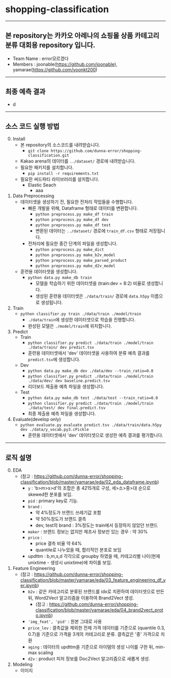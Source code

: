 # shopping-classification
-----
본 repository는 카카오 아레나의 쇼핑몰 상품 카테고리 분류 대회용 repository 입니다.
-----

- Team Name : error모르겠다
- Members : joonable(https://github.com/joonable), yamarae(https://github.com/yoonkt200)
-----
## 최종 예측 결과

- d
-----
## 소스 코드 실행 방법


0. Install
    - 본 repository의 소스코드를 내려받습니다.
        - `git clone https://github.com/dunna-error/shopping-classification.git`
    - Kakao arena의 데이터를 `../dataset/` 경로에 내려받습니다.
    - 필요한 패키지를 설치합니다.
        - `pip install -r requirements.txt`
    - 필요한 써드파티 라이브러리를 설치합니다.
        - Elastic Seach
            - aaa
1. Data Preprocessing
    - 데이터셋을 생성하기 전, 필요한 전처리 작업들을 수행합니다.
        - 빠른 개발을 위해, Dataframe 형태로 데이터를 변환합니다.
            - `python preprocess.py make_df train`
            - `python preprocess.py make_df dev`
            - `python preprocess.py make_df test`
            - 변환된 데이터는 `../dataset/` 경로에 `train_df.csv` 형태로 저장됩니다.
        - 전처리에 필요한 중간 단계의 파일을 생성합니다.
            - `python preprocess.py make_dict`
            - `python preprocess.py make_b2v_model`
            - `python preprocess.py make_parsed_product`
            - `python preprocess.py make_d2v_model`
    - 훈련용 데이터셋을 생성합니다.
        - `python data.py make_db train`
            - 모델을 학습하기 위한 데이터셋을 (train:dev = 8:2) 비율로 생성합니다.
            - 생성된 훈련용 데이터셋은 `./data/train/` 경로에 `data.h5py` 이름으로 생성됩니다.
2. Train
    - `python classifier.py train ./data/train ./model/train`
        - `./data/train`에 생성한 데이터셋으로 학습을 진행합니다.
        - 완성된 모델은 `./model/train`에 위치합니다.
3. Predict
    - Train
        - `python classifier.py predict ./data/train ./model/train ./data/train/ dev predict.tsv`
        - 훈련용 데이터셋에서 'dev' 데이터셋을 사용하여 분류 예측 결과를 `predict.tsv`에 생성합니다.
    - Dev
        - `python data.py make_db dev ./data/dev --train_ratio=0.0`
        - `python classifier.py predict ./data/train ./model/train ./data/dev/ dev baseline.predict.tsv`
        - 리더보드 제출용 예측 파일을 생성합니다.
    - Test
        - `python data.py make_db test ./data/test --train_ratio=0.0`
        - `python classifier.py predict ./data/train ./model/train ./data/test/ dev final.predict.tsv`
        - 최종 제출용 예측 파일을 생성합니다.
4. Evaluate(develop only)
    - `python evaluate.py evaluate predict.tsv ./data/train/data.h5py dev ./data/y_vocab.py3.cPickle`
        - 훈련용 데이터셋에서 'dev' 데이터셋으로 생성한 예측 결과를 평가합니다.
-----
## 로직 설명

0. EDA
    - (참고 : https://github.com/dunna-error/shopping-classification/blob/master/yamarae/eda/02_eda_dataframe.ipynb)
        - `y` : 'b>m>s>d'의 조합은 총 4215개로 구성, 세>소>중>대 순으로 skewed한 분포를 보임.
        - `pid` : primary key로 기능.
        - `brand` : 
            - 약 4%정도가 브랜드 쓰레기값 포함
            - 약 50%정도가 브랜드 결측
            - dev, test의 brand : 3%정도는 train에서 등장하지 않았던 브랜드
        - `maker` : 브랜드 정보는 없지만 제조사 정보만 있는 경우 : 약 30%
        - `price` : 
            - price 결측 비율 약 64%
            - quantile로 나누었을 때, 합리적인 분포로 보임
        - updttm : b,m,s,d 각각으로 groupby 하였을 때, 카테고리별 나이(현재 unixtime - 생성시 unixtime)에 차이를 보임.
1. Feature Engineering 
    - (참고 : https://github.com/dunna-error/shopping-classification/blob/master/yamarae/eda/03_feature_engineering_df_ver.ipynb)
        - `b2v` : 같은 카테고리로 분류된 브랜드를 idx로 치환하여 데이터셋으로 만든 뒤, Word2Vect 알고리즘을 이용하여 Brand2Vect 생성.
            - (참고 : https://github.com/dunna-error/shopping-classification/blob/master/yamarae/eda/04_brand2vect_proto.ipynb)
        - `'img_feat', 'pid'` : 원본 그대로 사용
        - `price_lev` : 결측값을 제외한 전체 가격 데이터를 기준으로 (quantile 0.3, 0.7)을 기준으로 가격을 3개의 카테고리로 분류. 결측값은 '중' 가격으로 치환
        - `aging` : 데이터의 updttm을 기준으로 아이템의 생성 나이를 구한 뒤, min-max scaling
        - `d2v` : product 피처 정보를 Doc2Vect 알고리즘으로 새롭게 생성.
2. Modeling
    - 이미지